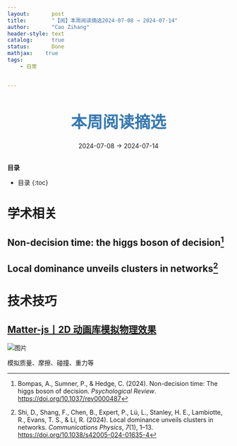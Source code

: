 ```yaml
---
layout:       post
title:        "【阅】本周阅读摘选2024-07-08 → 2024-07-14"
author:       "Cao Zihang"
header-style: text
catalog:      true
status:		  Done
mathjax: 	true
tags:
    - 日常


---
```


<center style="margin-bottom: 20px; margin-top: 50px"><font color="#3879B1" style="line-height: 1.4;font-weight: 700;font-size: 36px;box-sizing: border-box; ">本周阅读摘选</font></center>

<center style=" margin-bottom: 30px;">2024-07-08 → 2024-07-14</center>

<font style="font-weight: bold;">目录</font>

* 目录
{:toc}
# 学术相关

## Non-decision time: the higgs boson of decision[^1]



## Local dominance unveils clusters in networks[^2]



# 技术技巧

## [ Matter-js丨2D 动画库模拟物理效果](https://mp.weixin.qq.com/s/rNL_cap-S06fUF-SMcKOsA)

![图片](https://img.caozihang.com/img/202407161428379.webp)

模拟质量、摩擦、碰撞、重力等

[^1]: Bompas, A., Sumner, P., & Hedge, C. (2024). Non-decision time: The higgs boson of decision. *Psychological Review*. https://doi.org/10.1037/rev0000487

[^2]: Shi, D., Shang, F., Chen, B., Expert, P., Lü, L., Stanley, H. E., Lambiotte, R., Evans, T. S., & Li, R. (2024). Local dominance unveils clusters in networks. *Communications Physics*, *7*(1), 1–13. https://doi.org/10.1038/s42005-024-01635-4
